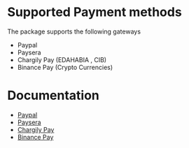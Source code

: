 # Supported Payment methods

The package supports the following gateways

-   Paypal
-   Paysera
-   Chargily Pay (EDAHABIA , CIB)
-   Binance Pay (Crypto Currencies)

# Documentation

-   [Paypal](./payment_methods/paypal.md)
-   [Paysera](./payment_methods/paysera.md)
-   [Chargily Pay](./payment_methods/chargily_pay.md)
-   [Binance Pay](./payment_methods/binance_pay.md)
